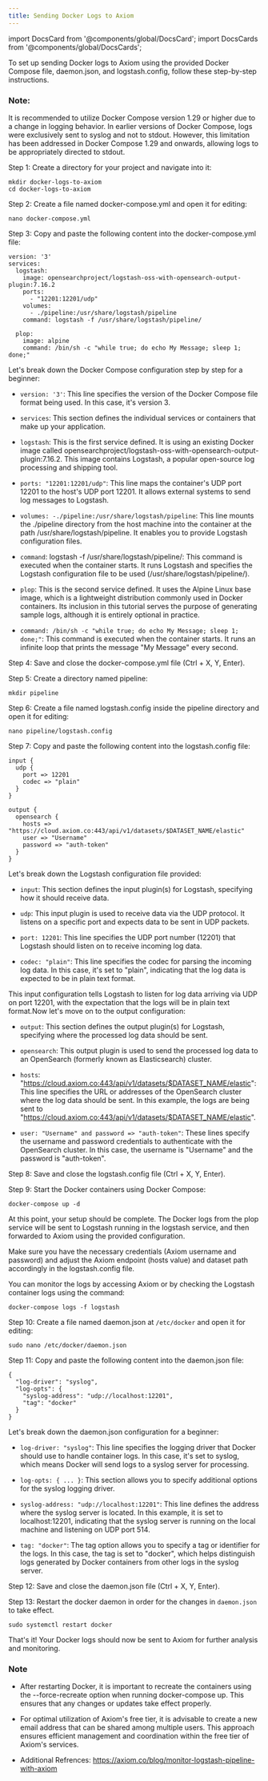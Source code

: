 ```yaml
---
title: Sending Docker Logs to Axiom
---
```

import DocsCard from '@components/global/DocsCard';
import DocsCards from '@components/global/DocsCards';

<head>
  <title>Sending Docker logs to Axiom</title>
</head>
<p>

To set up sending Docker logs to Axiom using the provided Docker Compose file, daemon.json, and logstash.config, follow these step-by-step instructions.

### Note: 
It is recommended to utilize Docker Compose version 1.29 or higher due to a change in logging behavior. In earlier versions of Docker Compose, logs were exclusively sent to syslog and not to stdout. However, this limitation has been addressed in Docker Compose 1.29 and onwards, allowing logs to be appropriately directed to stdout.

Step 1: Create a directory for your project and navigate into it:

```
mkdir docker-logs-to-axiom
cd docker-logs-to-axiom
```

Step 2: Create a file named docker-compose.yml and open it for editing:

```
nano docker-compose.yml
```

Step 3: Copy and paste the following content into the docker-compose.yml file:

```
version: '3'
services:
  logstash:
    image: opensearchproject/logstash-oss-with-opensearch-output-plugin:7.16.2
    ports:
      - "12201:12201/udp"
    volumes:
      - ./pipeline:/usr/share/logstash/pipeline
    command: logstash -f /usr/share/logstash/pipeline/

  plop:
    image: alpine
    command: /bin/sh -c "while true; do echo My Message; sleep 1; done;"
```

Let's break down the Docker Compose configuration step by step for a beginner:

- `version: '3'`: This line specifies the version of the Docker Compose file format being used. In this case, it's version 3.

- `services`: This section defines the individual services or containers that make up your application.

- `logstash`: This is the first service defined. It is using an existing Docker image called opensearchproject/logstash-oss-with-opensearch-output-plugin:7.16.2. This image contains Logstash, a popular open-source log processing and shipping tool.

- `ports: "12201:12201/udp"`: This line maps the container's UDP port 12201 to the host's UDP port 12201. It allows external systems to send log messages to Logstash.

- `volumes: -./pipeline:/usr/share/logstash/pipeline`: This line mounts the ./pipeline directory from the host machine into the container at the path /usr/share/logstash/pipeline. It enables you to provide Logstash configuration files.

- `command`: logstash -f /usr/share/logstash/pipeline/: This command is executed when the container starts. It runs Logstash and specifies the Logstash configuration file to be used (/usr/share/logstash/pipeline/).

- `plop`: This is the second service defined. It uses the Alpine Linux base image, which is a lightweight distribution commonly used in Docker containers. Its inclusion in this tutorial serves the purpose of generating sample logs, although it is entirely optional in practice.

- `command: /bin/sh -c "while true; do echo My Message; sleep 1; done;"`: This command is executed when the container starts. It runs an infinite loop that prints the message "My Message" every second.

Step 4: Save and close the docker-compose.yml file (Ctrl + X, Y, Enter).

Step 5: Create a directory named pipeline:

```
mkdir pipeline
```

Step 6: Create a file named logstash.config inside the pipeline directory and open it for editing:

```
nano pipeline/logstash.config
```

Step 7: Copy and paste the following content into the logstash.config file:

```
input {
  udp {
    port => 12201
    codec => "plain"
  }
}

output {
  opensearch {
    hosts => "https://cloud.axiom.co:443/api/v1/datasets/$DATASET_NAME/elastic"
    user => "Username"
    password => "auth-token"
  }
}
```

Let's break down the Logstash configuration file provided:

- `input`: This section defines the input plugin(s) for Logstash, specifying how it should receive data.

- `udp`: This input plugin is used to receive data via the UDP protocol. It listens on a specific port and expects data to be sent in UDP packets.

- `port: 12201`: This line specifies the UDP port number (12201) that Logstash should listen on to receive incoming log data.

- `codec: "plain"`: This line specifies the codec for parsing the incoming log data. In this case, it's set to "plain", indicating that the log data is expected to be in plain text format.

This input configuration tells Logstash to listen for log data arriving via UDP on port 12201, with the expectation that the logs will be in plain text format.Now let's move on to the output configuration:

- `output`: This section defines the output plugin(s) for Logstash, specifying where the processed log data should be sent.

- `opensearch`: This output plugin is used to send the processed log data to an OpenSearch (formerly known as Elasticsearch) cluster.

- `hosts`: "https://cloud.axiom.co:443/api/v1/datasets/$DATASET_NAME/elastic": This line specifies the URL or addresses of the OpenSearch cluster where the log data should be sent. In this example, the logs are being sent to "https://cloud.axiom.co:443/api/v1/datasets/$DATASET_NAME/elastic".

- `user: "Username" and password => "auth-token"`: These lines specify the username and password credentials to authenticate with the OpenSearch cluster. In this case, the username is "Username" and the password is "auth-token".

Step 8: Save and close the logstash.config file (Ctrl + X, Y, Enter).

Step 9: Start the Docker containers using Docker Compose:

```
docker-compose up -d
```

At this point, your setup should be complete. The Docker logs from the plop service will be sent to Logstash running in the logstash service, and then forwarded to Axiom using the provided configuration.

Make sure you have the necessary credentials (Axiom username and password) and adjust the Axiom endpoint (hosts value) and dataset path accordingly in the logstash.config file.

You can monitor the logs by accessing Axiom or by checking the Logstash container logs using the command:

```
docker-compose logs -f logstash
```

Step 10: Create a file named daemon.json at `/etc/docker` and open it for editing:

```
sudo nano /etc/docker/daemon.json
```

Step 11: Copy and paste the following content into the daemon.json file:
```
{
  "log-driver": "syslog",
  "log-opts": {
    "syslog-address": "udp://localhost:12201",
    "tag": "docker"
  }
}
```

Let's break down the daemon.json configuration for a beginner:

- `log-driver: "syslog"`: This line specifies the logging driver that Docker should use to handle container logs. In this case, it's set to syslog, which means Docker will send logs to a syslog server for processing.

- `log-opts: { ... }`: This section allows you to specify additional options for the syslog logging driver.

- `syslog-address: "udp://localhost:12201"`: This line defines the address where the syslog server is located. In this example, it is set to localhost:12201, indicating that the syslog server is running on the local machine and listening on UDP port 514.

- `tag: "docker"`: The tag option allows you to specify a tag or identifier for the logs. In this case, the tag is set to "docker", which helps distinguish logs generated by Docker containers from other logs in the syslog server.

Step 12: Save and close the daemon.json file (Ctrl + X, Y, Enter).

Step 13: Restart the docker daemon in order for the changes in `daemon.json` to take effect.

```
sudo systemctl restart docker
```

That's it! Your Docker logs should now be sent to Axiom for further analysis and monitoring.

### Note

- After restarting Docker, it is important to recreate the containers using the --force-recreate option when running docker-compose up. This ensures that any changes or updates take effect properly.

- For optimal utilization of Axiom's free tier, it is advisable to create a new email address that can be shared among multiple users. This approach ensures efficient management and coordination within the free tier of Axiom's services.

- Additional Refrences: https://axiom.co/blog/monitor-logstash-pipeline-with-axiom

</p>
